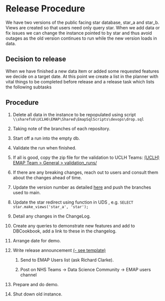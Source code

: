 # Release Procedure


We have two versions of the public facing star database, star_a and star_b.
Views are created so that users need only query star.
When we add data or fix issues we can change the instance pointed to by star and thus avoid outages as the old version continues to run while the new version loads in data.

## Decision to release

When we have finished a new data item or added some requested features we decide on a target date.
At this point we create a list in the planner with vital things to be completed before release and a release task which lists the following subtasks


## Procedure

   1. Delete all data in the instance to be repopulated using script 
      `\\sharefs6\UCLH6\EMAP\Shared\EmapSqlScripts\devops\drop.sql`

   1. Taking note of the branches of each repository.

   1. Start off a run into the empty db.

   1. Validate the run when finished.

   1. If all is good, copy the zip file for the validation to UCLH Teams: [(UCLH) EMAP Team > General > validation_runs/](https://teams.microsoft.com/_#/files/General?threadId=19%3Aff1802fc10694e648652c0c93a54882f%40thread.tacv2&ctx=channel&context=validation_runs&rootfolder=%252Fsites%252Fmsteams_7131aa%252FShared%2520Documents%252FGeneral%252Fvalidation_runs)
   
   1. If there are any breaking changes, reach out to users and consult them about the changes ahead of time.
   
   1. Update the version number as detailed [here](repo-versioning.md) and push the branches used to main.

   1. Update the star redirect using function in UDS , e.g. `SELECT star.make_views('star_a', 'star');`

   1. Detail any changes in the ChangeLog.

   1. Create any queries to demonstrate new features and add to DBCookbook, add a link to these in the changelog. 

   1. Arrange date for demo.

   1. Write release announcement [(- see template)](./tmp_release_announce.md)
      1. Send to EMAP Users list (ask Richard Clarke).

      2. Post on NHS Teams -> Data Science Community -> EMAP users channel

   1. Prepare and do demo.

   1. Shut down old instance.  
